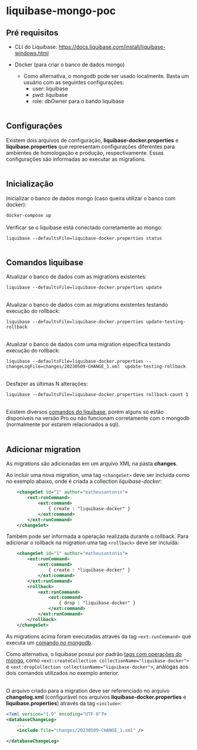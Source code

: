 # liquibase-mongo-poc

## Pré requisitos

 - CLI do Liquibase: <https://docs.liquibase.com/install/liquibase-windows.html>

 - Docker (para criar o banco de dados mongo)
    - Como alternativa, o mongodb pode ser usado localmente. Basta um usuário com as seguintes configurações:
        - user: liquibase
        - pwd: liquibase
        - role: dbOwner para o bando liquibase
<br><br>


## Configurações 

Existem dois arquivos de configuração, **liquibase-docker.properties** e **liquibase.properties** que representam configurações diferentes para ambientes de homologação e produção, respectivamente. Essas configurações são informadas ao executar as migrations.
<br><br>


## Inicialização


Inicializar o banco de dados mongo (caso queira utilizar o banco com docker):

``` docker-compose up ```
<br><br>
Verificar se o liquibase está conectado corretamente ao mongo:

``` liquibase --defaultsFile=liquibase-docker.properties status ```
<br><br>
## Comandos liquibase

Atualizar o banco de dados com as migrations existentes:

``` liquibase --defaultsFile=liquibase-docker.properties update ```
<br><br>

Atualizar o banco de dados com as migrations existentes testando execução do rollback:

``` liquibase --defaultsFile=liquibase-docker.properties update-testing-rollback ```
<br><br>

Atualizar o banco de dados com uma migration específica testando execução do rollback:

``` liquibase --defaultsFile=liquibase-docker.properties --changeLogFile=changes/20230509-CHANGE_1.xml  update-testing-rollback ```
<br><br>

Desfazer as últimas N alterações:

``` liquibase --defaultsFile=liquibase-docker.properties rollback-count 1 ```
<br><br>

Existem diversos [comandos do liquibase](https://docs.liquibase.com/commands/home.html), porém alguns só estão disponíveis na versão Pro ou não funcionam corretamente com o mongodb (normalmente por estarem relacionados a sql).
<br><br>

## Adicionar migration

As migrations são adicionadas em um arquivo XML na pasta **changes**.

Ao incluir uma nova migration, uma tag `<changeSet>` deve ser incluída como no exemplo abaixo, onde é criada a collection *liquibase-docker*:

```xml
    <changeSet id="1" author="matheusantonio">
		<ext:runCommand>
			<ext:command>
				{ create : "liquibase-docker" }
			</ext:command>
		</ext:runCommand>
	</changeSet>
```

Também pode ser informada a operação realizada durante o rollback. Para adicionar o rollback na migration uma tag `<rollback>` deve ser incluída:

```xml
    <changeSet id="1" author="matheusantonio">
		<ext:runCommand>
			<ext:command>
				{ create : "liquibase-docker" }
			</ext:command>
		</ext:runCommand>
		<rollback>
			<ext:runCommand>
				<ext:command>
					{ drop : "liquibase-docker" }
				</ext:command>
			</ext:runCommand>
		</rollback>
	</changeSet>
```

As migrations acima foram executadas através da tag `<ext:runCommand>` que executa um [comando no mongodb](https://www.mongodb.com/docs/manual/reference/command/). 

Como alternativa, o liquibase possui por padrão [tags com operações do mongo](https://docs.liquibase.com/install/tutorials/mongodb.html), como `<ext:createCollection collectionName="liquibase-docker">` e `<ext:dropCollection collectionName="liquibase-docker">`, análogas aos dois comandos utilizados no exemplo anterior.
<br><br>

O arquivo criado para a migration deve ser referenciado no arquivo **changelog.xml** (configurável nos arquivos **liquibase-docker.properties** e **liquibase.properties**) através da tag `<include>`:

```xml
<?xml version="1.0" encoding="UTF-8"?>
<databaseChangeLog>
	...
    <include file="changes/20230509-CHANGE_1.xml" />

</databaseChangeLog>

```